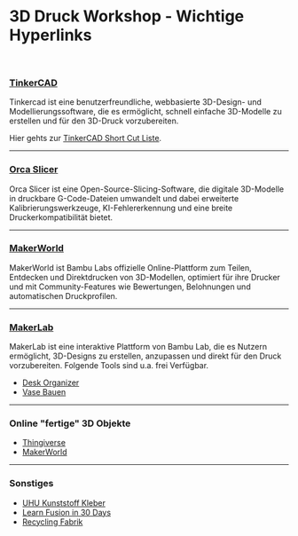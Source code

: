 # 3D Druck Workshop - Wichtige Hyperlinks
<br>

### [TinkerCAD](https://www.tinkercad.com/)
Tinkercad ist eine benutzerfreundliche, webbasierte 3D-Design- und Modellierungssoftware, die es ermöglicht, schnell einfache 3D-Modelle zu erstellen und für den 3D-Druck vorzubereiten.

Hier gehts zur [TinkerCAD Short Cut Liste](https://assets.ctfassets.net/jl5ii4oqrdmc/6TNFVIF89KMN9CPLLH97U0/cc996201b4d443c63c84b54a26c1891b/Tinkercad_keyboard_shortcuts_1_up.pdf).

---


### [Orca Slicer](https://orca-slicer.com/)
Orca Slicer ist eine Open-Source-Slicing-Software, die digitale 3D-Modelle in druckbare G-Code-Dateien umwandelt und dabei erweiterte Kalibrierungswerkzeuge, KI-Fehlererkennung und eine breite Druckerkompatibilität bietet.

---


### [MakerWorld](https://makerworld.com/de)
MakerWorld ist Bambu Labs offizielle Online-Plattform zum Teilen, Entdecken und Direktdrucken von 3D-Modellen, optimiert für ihre Drucker und mit Community-Features wie Bewertungen, Belohnungen und automatischen Druckprofilen.

---


### [MakerLab](https://makerworld.com/de/makerlab)
MakerLab ist eine interaktive Plattform von Bambu Lab, die es Nutzern ermöglicht, 3D-Designs zu erstellen, anzupassen und direkt für den Druck vorzubereiten.
Folgende Tools sind u.a. frei Verfügbar.
* [Desk Organizer](https://makerworld.com/de/makerlab/makeMyDeskOrganizer)
* [Vase Bauen](https://makerworld.com/de/makerlab/makeMyVase)

---


### Online "fertige" 3D Objekte
* [Thingiverse](https://www.thingiverse.com/)
* [MakerWorld](https://makerworld.com/de/3d-models)

---


### Sonstiges
* [UHU Kunststoff Kleber](https://www.uhu-profishop.de/klebstoffe/spezialklebstoffe/160/uhu-hart-kunststoff-tube-30g)
* [Learn Fusion in 30 Days](https://www.youtube.com/watch?v=WKb3mRkgTwg&list=PLrZ2zKOtC_-C4rWfapgngoe9o2-ng8ZBr)
* [Recycling Fabrik](https://www.recyclingfabrik.com/)
